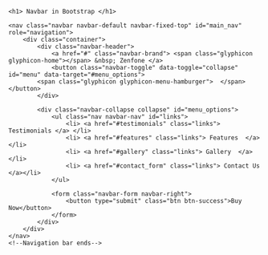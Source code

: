     <h1> Navbar in Bootstrap </h1>
    
    <nav class="navbar navbar-default navbar-fixed-top" id="main_nav" role="navigation">
        <div class="container">
            <div class="navbar-header">
                <a href="#" class="navbar-brand"> <span class="glyphicon glyphicon-home"></span> &nbsp; Zenfone </a>
                <button class="navbar-toggle" data-toggle="collapse" id="menu" data-target="#menu_options"> 
            <span class="glyphicon glyphicon-menu-hamburger">  </span>  </button>
            </div>

            <div class="navbar-collapse collapse" id="menu_options">
                <ul class="nav navbar-nav" id="links">
                    <li> <a href="#testimonials" class="links"> Testimonials </a> </li>
                    <li> <a href="#features" class="links"> Features  </a></li>
                    <li> <a href="#gallery" class="links"> Gallery  </a></li>
                    <li> <a href="#contact_form" class="links"> Contact Us  </a></li>
                </ul>

                <form class="navbar-form navbar-right">
                    <button type="submit" class="btn btn-success">Buy Now</button>
                </form>
            </div>
        </div>
    </nav>
    <!--Navigation bar ends-->
